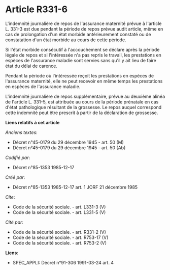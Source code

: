 # Article R331-6

L'indemnité journalière de repos de l'assurance maternité prévue à l'article L. 331-3 est due pendant la période de repos
prévue audit article, même en cas de prolongation d'un état morbide antérieurement constaté ou de constatation d'un état
morbide au cours de cette période. 

Si l'état morbide consécutif à l'accouchement se déclare après la période légale de repos et si l'intéressée n'a pas repris
le travail, les prestations en espèces de l'assurance maladie sont servies sans qu'il y ait lieu de faire état du délai de
carence. 

Pendant la période où l'intéressée reçoit les prestations en espèces de l'assurance maternité, elle ne peut recevoir en même
temps les prestations en espèces de l'assurance maladie. 

L'indemnité journalière de repos supplémentaire, prévue au deuxième alinéa de l'article L. 331-5, est attribuée au cours de
la période prénatale en cas d'état pathologique résultant de la grossesse. Le repos auquel correspond cette indemnité peut
être prescrit à partir de la déclaration de grossesse.

**Liens relatifs à cet article**

_Anciens textes_:

  - Décret n°45-0179 du 29 décembre 1945 - art. 50 (M)
  - Décret n°45-0179 du 29 décembre 1945 - art. 50 (Ab)

_Codifié par_:

  - Décret n°85-1353 1985-12-17

_Créé par_:

  - Décret n°85-1353 1985-12-17 art. 1 JORF 21 décembre 1985

_Cite_:

  - Code de la sécurité sociale. - art. L331-3 (V)
  - Code de la sécurité sociale. - art. L331-5 (V)

_Cité par_:

  - Code de la sécurité sociale. - art. R331-2 (V)
  - Code de la sécurité sociale. - art. R753-17 (V)
  - Code de la sécurité sociale. - art. R753-2 (V)

**Liens**:

  - SPEC_APPLI: Décret n°91-306 1991-03-24 art. 4

